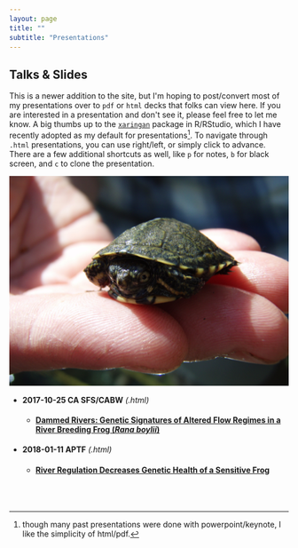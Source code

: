 ```yaml
---
layout: page
title: ""
subtitle: "Presentations"
---
```


## Talks & Slides

This is a newer addition to the site, but I'm hoping to post/convert most of my presentations over to `pdf` or `html` decks that folks can view here. If you are interested in a presentation and don't see it, please feel free to let me know. A big thumbs up to the [`xaringan`](https://slides.yihui.name/xaringan/) package in R/RStudio, which I have recently adopted as my default for presentations[^1]. To navigate through `.html` presentations, you can use right/left, or simply click to advance. There are a few additional shortcuts as well, like `p` for notes, `b` for black screen, and `c` to clone the presentation.

![wpt](/img/P3300128.JPG)


 - **2017-10-25 CA SFS/CABW** *(.html)*
    - #### [Dammed Rivers: Genetic Signatures of Altered Flow Regimes in a River Breeding Frog (*Rana boylii*)](../slides/20171025/2017_CA_SFS_no_notes.html)
 - **2018-01-11 APTF** *(.html)*
    - #### [River Regulation Decreases Genetic Health of a Sensitive Frog](../slides/20180111/2018_APTF.html)


<br>
<br>

[^1]: though many past presentations were done with powerpoint/keynote, I like the simplicity of html/pdf.
